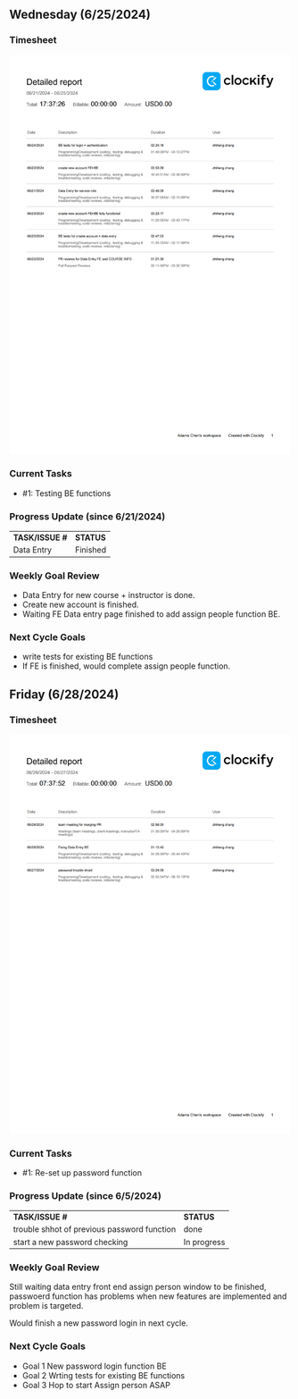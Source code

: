 
## Wednesday (6/25/2024)

### Timesheet
![alt text](6-25.png)

### Current Tasks
  * #1: Testing BE functions 

### Progress Update (since 6/21/2024)
<table>
    <tr>
        <td><strong>TASK/ISSUE #</strong>
        </td>
        <td><strong>STATUS</strong>
        </td>
    </tr>
    <tr>
        <!-- Task/Issue # -->
        <td>Data Entry
        </td>
        <!-- Status -->
        <td>Finished
        </td>
    </tr>   
</table>

### Weekly Goal Review
  *  Data Entry for new course + instructor is done. 
  *  Create new account is finished. 
  *  Waiting FE Data entry page finished to add assign people function BE.

### Next Cycle Goals
  * write tests for existing BE functions
  * If FE is finished, would complete assign people function.


<!--------------------------------------------------------------------------------------------------------------------------------------------------------------------------------------------->
## Friday (6/28/2024)

### Timesheet
![alt text](6-27_00.png)

### Current Tasks
  * #1: Re-set up password function

### Progress Update (since 6/5/2024)
<table>
    <tr>
        <td><strong>TASK/ISSUE #</strong>
        </td>
        <td><strong>STATUS</strong>
        </td>
    </tr>
    <tr>
        <!-- Task/Issue # -->
        <td> trouble shhot of previous password function
          </td>
        <!-- Status -->
        <td> done
          </td>
    </tr>
    <tr>
        <!-- Task/Issue # -->
        <td> start a new password checking
          </td>
        <!-- Status -->
        <td> In progress
          </td>
    </tr>
</table>

### Weekly Goal Review

Still waiting data entry front end assign person window to be finished, passwoerd function has problems when new features are implemented and problem is targeted.

Would finish a new password login in next cycle.

### Next Cycle Goals
  * Goal 1 New password login function BE
  * Goal 2 Wrting tests for existing BE functions
  * Goal 3 Hop to start Assign person ASAP
